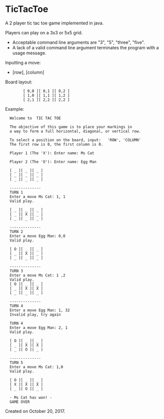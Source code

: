 # TicTacToe
A 2 player tic tac toe game implemented in java.

Players can play on a 3x3 or 5x5 grid.
- Acceptable command line arguments are "3", "5", "three", "five".
- A lack of a valid command line argument terminates the program with a usage message.

Inputting a move:
- [row], [column]

Board layout:

            [ 0,0 ][ 0,1 ][ 0,2 ]
            [ 1,0 ][ 1,1 ][ 1,2 ]
            [ 2,1 ][ 2,2 ][ 2,2 ]

Example:

      Welcome to  TIC TAC TOE 

      The objective of this game is to place your markings in  
      a way to form a full horizontal, diagonal, or vertical row.

      To select a position on the board, input:   'ROW', 'COLUMN' 
      The first row is 0, the first column is 0.

      Player 1 (The 'X'): Enter name: Ms Cat

      Player 2 (The 'O'): Enter name: Egg Man

      [ _ ][ _ ][ _ ]
      [ _ ][ _ ][ _ ]
      [ _ ][ _ ][ _ ]

      --------------
      TURN 1
      Enter a move Ms Cat: 1, 1
      Valid play.

      [ _ ][ _ ][ _ ]
      [ _ ][ X ][ _ ]
      [ _ ][ _ ][ _ ]

      --------------
      TURN 2
      Enter a move Egg Man: 0,0
      Valid play.

      [ O ][ _ ][ _ ]
      [ _ ][ X ][ _ ]
      [ _ ][ _ ][ _ ]

      --------------
      TURN 3
      Enter a move Ms Cat: 1 ,2
      Valid play.
      [ O ][ _ ][ _ ]
      [ _ ][ X ][ X ]
      [ _ ][ _ ][ _ ]

      --------------
      TURN 4
      Enter a move Egg Man: 1, 32
      Invalid play, try again

      TURN 4
      Enter a move Egg Man: 2, 1
      Valid play.

      [ O ][ _ ][ _ ]
      [ _ ][ X ][ X ]
      [ _ ][ O ][ _ ]

      --------------
      TURN 5
      Enter a move Ms Cat: 1,0
      Valid play.

      [ O ][ _ ][ _ ]
      [ X ][ X ][ X ]
      [ _ ][ O ][ _ ]

      - Ms Cat has won! -
      GAME OVER
   

Created on October 20, 2017.
